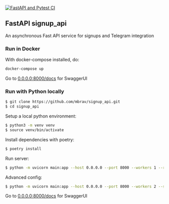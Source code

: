 [![FastAPI and Pytest CI](https://github.com/mbrav/signup_api/actions/workflows/fastapi.yml/badge.svg)](https://github.com/mbrav/signup_api/actions/workflows/fastapi.yml)

## FastAPI signup_api

An asynchronous Fast API service for signups and Telegram integration

### Run in Docker

With docker-compose installed, do:

```bash
docker-compose up
```

Go to [0.0.0.0:8000/docs](http://0.0.0.0:8000/docs) for SwaggerUI

### Run with Python locally

```bash
$ git clone https://github.com/mbrav/signup_api.git
$ cd signup_api
```

Setup a local python environment:

```bash
$ python3 -m venv venv
$ source venv/bin/activate
```

Install dependencies with poetry:

```bash
$ poetry install
```

Run server:

```bash
$ python -m uvicorn main:app --host 0.0.0.0 --port 8000 --workers 1 --reload
```

Advanced config:

```bash
$ python -m uvicorn main:app --host 0.0.0.0 --port 8000 --workers 2 --ssl-keyfile ~/ssl/keys/server.key --ssl-certfile ~/ssl/certs/server.crt
```

Go to [0.0.0.0:8000/docs](http://0.0.0.0:8000/docs) for SwaggerUI
